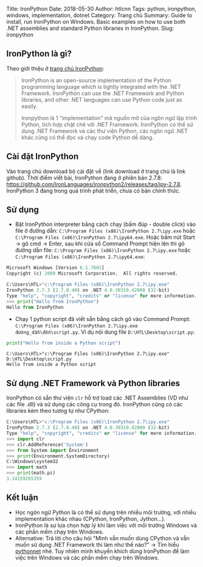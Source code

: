 Title: IronPython
Date: 2018-05-30
Author: htlcnn
Tags: python, ironpython, windows, implementation, dotnet
Category: Trang chủ
Summary: Guide to install, run IronPython on Windows. Basic examples on how to use both .NET assemblies and standard Python libraries in IronPython.
Slug: ironpython

## IronPython là gì?

Theo giới thiệu ở [trang chủ IronPython](http://ironpython.net/):
> IronPython is an open-source implementation of the Python programming language which is tightly integrated with the .NET Framework. IronPython can use the .NET Framework and Python libraries, and other .NET languages can use Python code just as easily.
>
> Ironpython là 1 "implementation" mã nguồn mở của ngôn ngữ lập trình Python, tích hợp chặt chẽ với .NET Framework. IronPython có thể sử dụng .NET Framework và các thư viện Python, các ngôn ngữ .NET khác cũng có thể đọc và chạy code Python dễ dàng.


## Cài đặt IronPython
Vào trang chủ download bộ cài đặt về (link download ở trang chủ là link github). Thời điểm viết bài, IronPython đang ở phiên bản 2.7.8: https://github.com/IronLanguages/ironpython2/releases/tag/ipy-2.7.8. IronPython 3 đang trong quá trình phát triển, chưa có bản chính thức.


## Sử dụng
- Bật IronPython interpreter bằng cách chạy (bấm đúp - double click) vào file ở đường dẫn: `C:\Program Files (x86)\IronPython 2.7\ipy.exe` hoặc `C:\Program Files (x86)\IronPython 2.7\ipy64.exe`. Hoặc bấm nút Start -> gõ cmd -> Enter, sau khi cửa sổ Command Prompt hiện lên thì gõ đường dẫn file: `C:\Program Files (x86)\IronPython 2.7\ipy.exe` hoặc `C:\Program Files (x86)\IronPython 2.7\ipy64.exe`:


```python
Microsoft Windows [Version 6.1.7601]
Copyright (c) 2009 Microsoft Corporation.  All rights reserved.

C:\Users\HTL>"c:\Program Files (x86)\IronPython 2.7\ipy.exe"
IronPython 2.7.3 (2.7.0.40) on .NET 4.0.30319.42000 (32-bit)
Type "help", "copyright", "credits" or "license" for more information.
>>> print("Hello from IronPython")
Hello from IronPython
```
- Chạy 1 python script đã viết sẵn bằng cách gõ vào Command Prompt: `C:\Program Files (x86)\IronPython 2.7\ipy.exe đường_dẫn\đến\script.py`. Ví dụ nội dung file `D:\HTL\Desktop\script.py`:
```python
print("Hello from inside a Python script")
```

```
C:\Users\HTL>"c:\Program Files (x86)\IronPython 2.7\ipy.exe" D:\HTL\Desktop\script.py
Hello from inside a Python script
```

## Sử dụng .NET Framework và Python libraries
IronPython có sẵn thư viện `clr` hỗ trợ load các .NET Assemblies (VD như các file .dll) và sử dụng các công cụ trong đó. IronPython cũng có các libraries kèm theo tương tự như CPython:
```python
C:\Users\HTL>"c:\Program Files (x86)\IronPython 2.7\ipy.exe"
IronPython 2.7.3 (2.7.0.40) on .NET 4.0.30319.42000 (32-bit)
Type "help", "copyright", "credits" or "license" for more information.
>>> import clr
>>> clr.AddReference('System')
>>> from System import Environment
>>> print(Environment.SystemDirectory)
C:\Windows\system32
>>> import math
>>> print(math.pi)
3.14159265359
```

## Kết luận
- Học ngôn ngữ Python là có thể sử dụng trên nhiều môi trường, với nhiều implementation khác nhau (CPython, IronPython, Jython...).
- IronPython là sự lựa chọn hợp lý khi làm việc với môi trường Windows và các phần mềm chạy trên Windows.
- Alternative: Trả lời cho câu hỏi "Mình vẫn muốn dùng CPython và vẫn muốn sử dụng .NET Framework thì làm như thế nào?" -> Tìm hiểu [pythonnet](http://pythonnet.github.io/) nhé. Tuy nhiên mình khuyến khích dùng IronPython để làm việc trên Windows và các phần mềm chạy trên Windows.